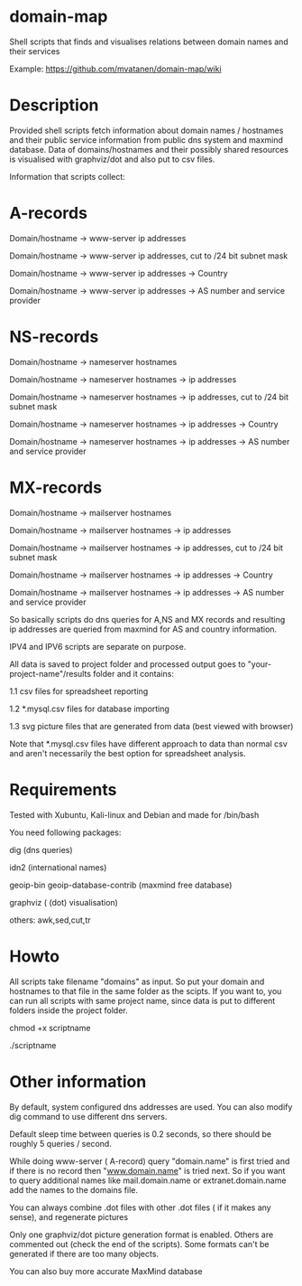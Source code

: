 # domain-map
Shell scripts that finds and visualises relations between domain names and their services

Example: https://github.com/mvatanen/domain-map/wiki

# Description

Provided shell scripts fetch information about domain names / hostnames and their public service information from public dns system and maxmind database.
Data of domains/hostnames and their possibly shared resources is visualised with graphviz/dot and also put to csv files.

Information that scripts collect:


# A-records

Domain/hostname -> www-server ip addresses

Domain/hostname -> www-server ip addresses, cut to /24 bit subnet mask

Domain/hostname -> www-server ip addresses -> Country

Domain/hostname -> www-server ip addresses -> AS number and service provider

# NS-records

Domain/hostname -> nameserver hostnames

Domain/hostname -> nameserver hostnames -> ip addresses

Domain/hostname -> nameserver hostnames -> ip addresses, cut to /24 bit subnet mask

Domain/hostname -> nameserver hostnames -> ip addresses -> Country

Domain/hostname -> nameserver hostnames -> ip addresses -> AS number and service provider

# MX-records

Domain/hostname -> mailserver hostnames

Domain/hostname -> mailserver hostnames -> ip addresses

Domain/hostname -> mailserver hostnames -> ip addresses, cut to /24 bit subnet mask

Domain/hostname -> mailserver hostnames -> ip addresses -> Country

Domain/hostname -> mailserver hostnames -> ip addresses -> AS number and service provider



So basically scripts do dns queries for A,NS and MX records and resulting ip addresses are queried from maxmind for AS and country information.

IPV4 and IPV6 scripts are separate on purpose.

All data is saved to project folder and processed output goes to "your-project-name"/results folder and it contains:


1.1 csv files for spreadsheet reporting

1.2 *.mysql.csv files for database importing

1.3 svg picture files that are generated from data (best viewed with browser)


Note that *.mysql.csv files have different approach to data than normal csv and aren't necessarily the best option for spreadsheet analysis.


# Requirements

Tested with Xubuntu, Kali-linux and Debian and made for /bin/bash

You need following packages:

dig (dns queries)

idn2 (international names)

geoip-bin geoip-database-contrib (maxmind free database)

graphviz ( (dot) visualisation)

others: awk,sed,cut,tr


# Howto

All scripts take filename "domains" as input. So put your domain and hostnames to that file in the same folder as the scipts. If you want to, you can run all scripts with same project name, since data is put to different folders inside the project folder.

chmod +x scriptname

./scriptname



# Other information

By default, system configured dns addresses are used. You can also modify dig command to use different dns servers.

Default sleep time between queries is 0.2 seconds, so there should be roughly 5 queries / second.

While doing www-server ( A-record) query "domain.name" is first tried and if there is no record then "www.domain.name" is tried next. So if you want to query additional names like mail.domain.name or extranet.domain.name add the names to the domains file.

You can always combine .dot files with other .dot files ( if it  makes any sense), and regenerate pictures

Only one graphviz/dot picture generation format is enabled. Others are commented out (check the end of the scripts). Some formats can't be generated if there are too many objects.

You can also buy more accurate MaxMind database
